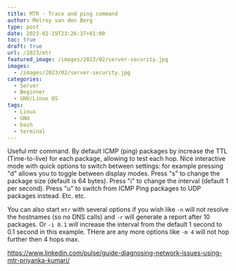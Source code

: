 ```yaml
---
title: MTR - Trace and ping command
author: Melroy van den Berg
type: post
date: 2023-02-19T23:26:37+01:00
toc: true
draft: true
url: /2023/mtr
featured_image: /images/2023/02/server-security.jpg
images:
  - /images/2023/02/server-security.jpg
categories:
  - Server
  - Beginner
  - GNU/Linux OS
tags:
  - Linux
  - GNU
  - bash
  - terminal
---
```


Useful mtr command. By default ICMP (ping) packages by increase the TTL (Time-to-live) for each package, allowing to test each hop. Nice interactive mode with quick options to switch between settings: for example pressing "d" allows you to toggle between display modes. Press "s" to change the package size (default is 64 bytes). Press "i" to change the interval (default 1 per second). Press "u" to switch from ICMP Ping packages to UDP packages instead. Etc. etc.

You can also start `mtr` with several options if you wish like `-n` will not resolve the hostnames (so no DNS calls) and `-r` will generate a report after 10 packages. Or `-i 0.1` will increase the interval from the default 1 second to 0.1 second in this example. THere are any more options like `-m 4` will not hop further then 4 hops max.

https://www.linkedin.com/pulse/guide-diagnosing-network-issues-using-mtr-priyanka-kumari/
